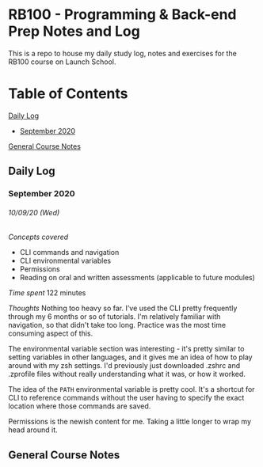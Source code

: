 # RB100 - Programming & Back-end Prep Notes and Log
This is a repo to house my daily study log, notes and exercises for the RB100 course on Launch School.

# Table of Contents
[Daily Log](#daily-log)
- [September 2020](#september-2020)

[General Course Notes](#general-course-notes)

## Daily Log
### September 2020
###### 10/09/20 (Wed)
*Concepts covered*
- CLI commands and navigation
- CLI environmental variables
- Permissions
- Reading on oral and written assessments (applicable to future modules)

*Time spent*
122 minutes

*Thoughts*
Nothing too heavy so far. I've used the CLI pretty frequently through my 6 months or so of tutorials. I'm relatively familiar with navigation, so that didn't take too long. Practice was the most time consuming aspect of this. 

The environmental variable section was interesting - it's pretty similar to setting variables in other languages, and it gives me an idea of how to play around with my zsh settings. I'd previously just downloaded .zshrc and .zprofile files without really understanding what it was, or how it worked.

The idea of the `PATH` environmental variable is pretty cool. It's a shortcut for CLI to reference commands without the user having to specify the exact location where those commands are saved. 

Permissions is the newish content for me. Taking a little longer to wrap my head around it. 

## General Course Notes